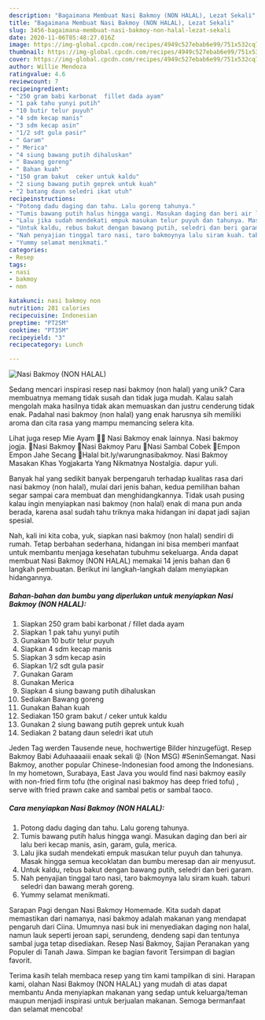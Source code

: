 ```yaml
---
description: "Bagaimana Membuat Nasi Bakmoy (NON HALAL), Lezat Sekali"
title: "Bagaimana Membuat Nasi Bakmoy (NON HALAL), Lezat Sekali"
slug: 3456-bagaimana-membuat-nasi-bakmoy-non-halal-lezat-sekali
date: 2020-11-06T05:48:27.016Z
image: https://img-global.cpcdn.com/recipes/4949c527ebab6e99/751x532cq70/nasi-bakmoy-non-halal-foto-resep-utama.jpg
thumbnail: https://img-global.cpcdn.com/recipes/4949c527ebab6e99/751x532cq70/nasi-bakmoy-non-halal-foto-resep-utama.jpg
cover: https://img-global.cpcdn.com/recipes/4949c527ebab6e99/751x532cq70/nasi-bakmoy-non-halal-foto-resep-utama.jpg
author: Willie Mendoza
ratingvalue: 4.6
reviewcount: 7
recipeingredient:
- "250 gram babi karbonat  fillet dada ayam"
- "1 pak tahu yunyi putih"
- "10 butir telur puyuh"
- "4 sdm kecap manis"
- "3 sdm kecap asin"
- "1/2 sdt gula pasir"
- " Garam"
- " Merica"
- "4 siung bawang putih dihaluskan"
- " Bawang goreng"
- " Bahan kuah"
- "150 gram bakut  ceker untuk kaldu"
- "2 siung bawang putih geprek untuk kuah"
- "2 batang daun seledri ikat utuh"
recipeinstructions:
- "Potong dadu daging dan tahu. Lalu goreng tahunya."
- "Tumis bawang putih halus hingga wangi. Masukan daging dan beri air lalu beri kecap manis, asin, garam, gula, merica."
- "Lalu jika sudah mendekati empuk masukan telur puyuh dan tahunya. Masak hingga semua kecoklatan dan bumbu meresap dan air menyusut."
- "Untuk kaldu, rebus bakut dengan bawang putih, seledri dan beri garam."
- "Nah penyajian tinggal taro nasi, taro bakmoynya lalu siram kuah. taburi seledri dan bawang merah goreng."
- "Yummy selamat menikmati."
categories:
- Resep
tags:
- nasi
- bakmoy
- non

katakunci: nasi bakmoy non 
nutrition: 281 calories
recipecuisine: Indonesian
preptime: "PT25M"
cooktime: "PT35M"
recipeyield: "3"
recipecategory: Lunch

---
```



![Nasi Bakmoy (NON HALAL)](https://img-global.cpcdn.com/recipes/4949c527ebab6e99/751x532cq70/nasi-bakmoy-non-halal-foto-resep-utama.jpg)

Sedang mencari inspirasi resep nasi bakmoy (non halal) yang unik? Cara membuatnya memang tidak susah dan tidak juga mudah. Kalau salah mengolah maka hasilnya tidak akan memuaskan dan justru cenderung tidak enak. Padahal nasi bakmoy (non halal) yang enak harusnya sih memiliki aroma dan cita rasa yang mampu memancing selera kita.

Lihat juga resep Mie Ayam 🙏🏻 Nasi Bakmoy enak lainnya. Nasi bakmoy jogja. 🍵Nasi Bakmoy 🍵Nasi Bakmoy Paru 🍛Nasi Sambal Cobek 🥤Empon Empon Jahe Secang 🌻Halal bit.ly/warungnasibakmoy. Nasi Bakmoy Masakan Khas Yogjakarta Yang Nikmatnya Nostalgia. dapur yuli.

Banyak hal yang sedikit banyak berpengaruh terhadap kualitas rasa dari nasi bakmoy (non halal), mulai dari jenis bahan, kedua pemilihan bahan segar sampai cara membuat dan menghidangkannya. Tidak usah pusing kalau ingin menyiapkan nasi bakmoy (non halal) enak di mana pun anda berada, karena asal sudah tahu triknya maka hidangan ini dapat jadi sajian spesial.


Nah, kali ini kita coba, yuk, siapkan nasi bakmoy (non halal) sendiri di rumah. Tetap berbahan sederhana, hidangan ini bisa memberi manfaat untuk membantu menjaga kesehatan tubuhmu sekeluarga. Anda dapat membuat Nasi Bakmoy (NON HALAL) memakai 14 jenis bahan dan 6 langkah pembuatan. Berikut ini langkah-langkah dalam menyiapkan hidangannya.

<!--inarticleads1-->

##### Bahan-bahan dan bumbu yang diperlukan untuk menyiapkan Nasi Bakmoy (NON HALAL):

1. Siapkan 250 gram babi karbonat / fillet dada ayam
1. Siapkan 1 pak tahu yunyi putih
1. Gunakan 10 butir telur puyuh
1. Siapkan 4 sdm kecap manis
1. Siapkan 3 sdm kecap asin
1. Siapkan 1/2 sdt gula pasir
1. Gunakan  Garam
1. Gunakan  Merica
1. Siapkan 4 siung bawang putih dihaluskan
1. Sediakan  Bawang goreng
1. Gunakan  Bahan kuah
1. Sediakan 150 gram bakut / ceker untuk kaldu
1. Gunakan 2 siung bawang putih geprek untuk kuah
1. Sediakan 2 batang daun seledri ikat utuh


Jeden Tag werden Tausende neue, hochwertige Bilder hinzugefügt. Resep Bakmoy Babi Aduhaaaaiii enaak sekali 😝 (Non MSG) #SeninSemangat. Nasi Bakmoy, another popular Chinese-Indonesian food among the Indonesians. In my hometown, Surabaya, East Java you would find nasi bakmoy easily with non-fried firm tofu (the original nasi bakmoy has deep fried tofu) , serve with fried prawn cake and sambal petis or sambal taoco. 

<!--inarticleads2-->

##### Cara menyiapkan Nasi Bakmoy (NON HALAL):

1. Potong dadu daging dan tahu. Lalu goreng tahunya.
1. Tumis bawang putih halus hingga wangi. Masukan daging dan beri air lalu beri kecap manis, asin, garam, gula, merica.
1. Lalu jika sudah mendekati empuk masukan telur puyuh dan tahunya. Masak hingga semua kecoklatan dan bumbu meresap dan air menyusut.
1. Untuk kaldu, rebus bakut dengan bawang putih, seledri dan beri garam.
1. Nah penyajian tinggal taro nasi, taro bakmoynya lalu siram kuah. taburi seledri dan bawang merah goreng.
1. Yummy selamat menikmati.


Sarapan Pagi dengan Nasi Bakmoy Homemade. Kita sudah dapat memastikan dari namanya, nasi bakmoy adalah makanan yang mendapat pengaruh dari Ciina. Umumnya nasi buk ini menyediakan daging non halal, namun lauk seperti jeroan sapi, serundeng, dendeng sapi dan tentunya sambal juga tetap disediakan. Resep Nasi Bakmoy, Sajian Peranakan yang Populer di Tanah Jawa. Simpan ke bagian favorit Tersimpan di bagian favorit. 

Terima kasih telah membaca resep yang tim kami tampilkan di sini. Harapan kami, olahan Nasi Bakmoy (NON HALAL) yang mudah di atas dapat membantu Anda menyiapkan makanan yang sedap untuk keluarga/teman maupun menjadi inspirasi untuk berjualan makanan. Semoga bermanfaat dan selamat mencoba!
